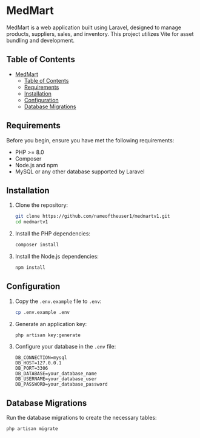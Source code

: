 # MedMart

MedMart is a web application built using Laravel, designed to manage products, suppliers, sales, and inventory. This project utilizes Vite for asset bundling and development.

## Table of Contents

- [MedMart](#medmart)
  - [Table of Contents](#table-of-contents)
  - [Requirements](#requirements)
  - [Installation](#installation)
  - [Configuration](#configuration)
  - [Database Migrations](#database-migrations)

## Requirements

Before you begin, ensure you have met the following requirements:

- PHP >= 8.0
- Composer
- Node.js and npm
- MySQL or any other database supported by Laravel

## Installation

1. Clone the repository:

    ```bash
    git clone https://github.com/nameoftheuser1/medmartv1.git
    cd medmartv1
    ```

2. Install the PHP dependencies:

    ```bash
    composer install
    ```

3. Install the Node.js dependencies:

    ```bash
    npm install
    ```

## Configuration

1. Copy the `.env.example` file to `.env`:

    ```bash
    cp .env.example .env
    ```

2. Generate an application key:

    ```bash
    php artisan key:generate
    ```

3. Configure your database in the `.env` file:

    ```env
    DB_CONNECTION=mysql
    DB_HOST=127.0.0.1
    DB_PORT=3306
    DB_DATABASE=your_database_name
    DB_USERNAME=your_database_user
    DB_PASSWORD=your_database_password
    ```

## Database Migrations

Run the database migrations to create the necessary tables:

```bash
php artisan migrate
